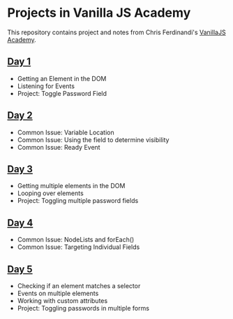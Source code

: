 # Projects in Vanilla JS Academy

This repository contains project and notes from Chris Ferdinandi's [VanillaJS Academy](https://vanillajsacademy.com/).

## [Day 1](./day1)
- Getting an Element in the DOM
- Listening for Events
- Project: Toggle Password Field

## [Day 2](./day2)
- Common Issue: Variable Location
- Common Issue: Using the field to determine visibility
- Common Issue: Ready Event

## [Day 3](./day3)
- Getting multiple elements in the DOM
- Looping over elements
- Project: Toggling multiple password fields

## [Day 4](./day4)
- Common Issue: NodeLists and forEach()
- Common Issue: Targeting Individual Fields

## [Day 5](./day5)
- Checking if an element matches a selector
- Events on multiple elements
- Working with custom attributes
- Project: Toggling passwords in multiple forms

